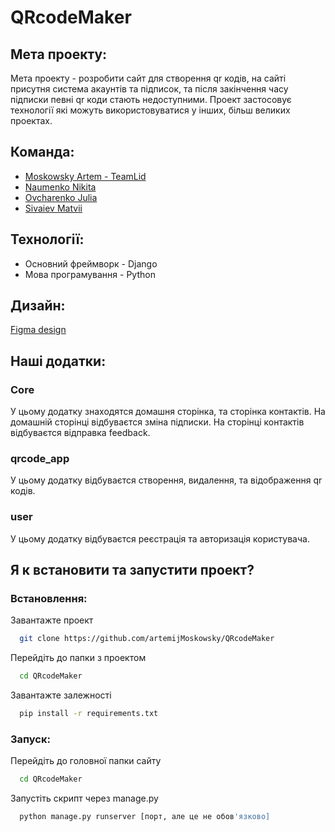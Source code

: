 # QRcodeMaker
## Мета проекту:
Мета проекту - розробити сайт для створення qr кодів, на сайті присутня система акаунтів та підписок, та після закінчення часу підписки певні qr коди стають недоступними. Проект застосовує технології які можуть використовуватися у інших, більш великих проектах.
## Команда:
- [Moskowsky Artem - TeamLid](https://github.com/artemijMoskowsky)
- [Naumenko Nikita](https://github.com/Naumenko0Nikita)
- [Ovcharenko Julia](https://github.com/JuliaOvcharenko)
- [Sivaiev Matvii](https://github.com/MatviiSivaiev2009)

## Технології:
- Основний фреймворк - Django
- Мова програмування - Python

## Дизайн:
[Figma design](https://www.figma.com/design/THXxokVBx5AabxUlqFFraT/Django_practice?node-id=0-1&p=f&t=w1Ao5QVqjaxjg4ok-0)

## Наші додатки:
### Core
У цьому додатку знаходятся домашня сторінка, та сторінка контактів. На домашній сторінці відбуваєтся зміна підписки. На сторінці контактів відбуваєтся відправка feedback.
### qrcode_app
У цьому додатку відбуваєтся створення, видалення, та відображення qr кодів.
### user
У цьому додатку відбуваєтся реєстрація та авторизація користувача.

## Я к встановити та запустити проект?
### Встановлення:
Завантажте проект
```bash
  git clone https://github.com/artemijMoskowsky/QRcodeMaker
```
Перейдіть до папки з проектом
```bash
  cd QRcodeMaker
```
Завантажте залежності
```bash
  pip install -r requirements.txt
```

### Запуск:
Перейдіть до головної папки сайту
```bash
  cd QRcodeMaker
```
Запустіть скрипт через manage.py
```bash
  python manage.py runserver [порт, але це не обов'язково]
```
